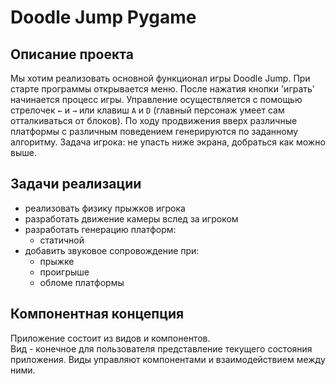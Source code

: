 # Doodle Jump Pygame

## Описание проекта
Мы хотим реализовать основной функционал игры Doodle Jump.
При старте программы открывается меню.
После нажатия кнопки 'играть' начинается процесс игры.
Управление осуществляется с помощью стрелочек `←` и `→` или клавиш `A` и `D`
(главный персонаж умеет сам отталкиваться от блоков).
По ходу продвижения вверх различные платформы с различным поведением генерируются 
по заданному алгоритму.
Задача игрока: не упасть ниже экрана, добраться как можно выше.

## Задачи реализации
* реализовать физику прыжков игрока
* разработать движение камеры вслед за игроком
* разработать генерацию платформ:
    * статичной
* добавить звуковое сопровождение при:
    * прыжке
    * проигрыше
    * обломе платформы
 
## Компонентная концепция
Приложение состоит из видов и компонентов.  
Вид - конечное для пользователя представление текущего состояния приложения.
Виды управляют компонентами и взаимодействием между ними.
